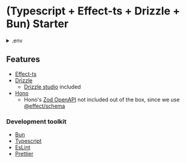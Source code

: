# (Typescript + Effect-ts + Drizzle + Bun) Starter

<details>
<summary>.env</summary>

```.env
DB_URL=./path/to/sqlite/db
DB_DIALECT=sqlite         # dialect of the drizzle orm
```

</details>

<!-- ---  -->

## Features

- [Effect-ts](https://effect.website/) 
- [Drizzle](https://orm.drizzle.team/)
    - [Drizzle studio](https://orm.drizzle.team/drizzle-studio/overview) included
- [Hono](https://hono.dev/) 
    - Hono's [Zod OpenAPI](https://hono.dev/examples/zod-openapi) not included out of the box, since we use [@effect/schema](https://effect.website/docs/guides/schema/introduction)  

### Development toolkit

- [Bun](https://bun.sh/) 
- [Typescript](https://www.typescriptlang.org/)
- [EsLint](https://eslint.org/)
- [Prettier](https://prettier.io/)

